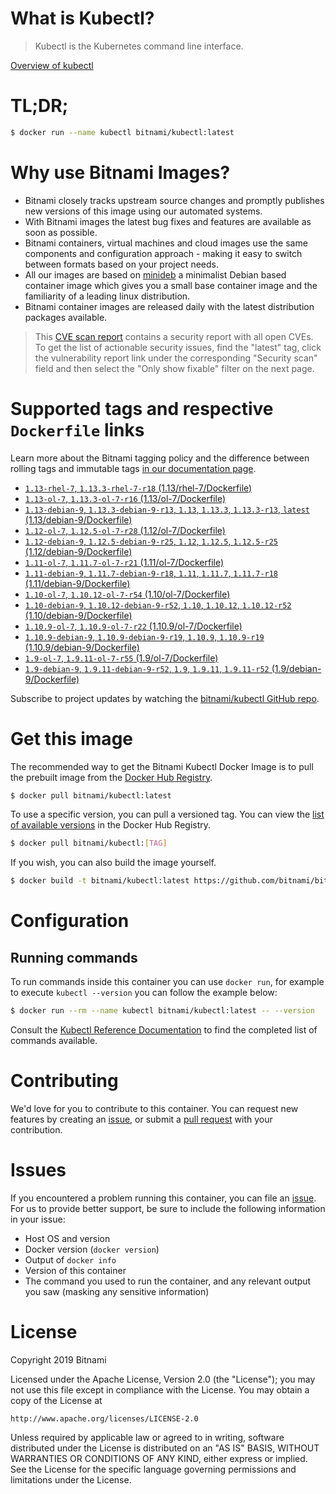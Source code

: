 
# What is Kubectl?

> Kubectl is the Kubernetes command line interface.

[Overview of kubectl](https://kubernetes.io/docs/reference/kubectl/overview/)

# TL;DR;

```bash
$ docker run --name kubectl bitnami/kubectl:latest
```

# Why use Bitnami Images?

* Bitnami closely tracks upstream source changes and promptly publishes new versions of this image using our automated systems.
* With Bitnami images the latest bug fixes and features are available as soon as possible.
* Bitnami containers, virtual machines and cloud images use the same components and configuration approach - making it easy to switch between formats based on your project needs.
* All our images are based on [minideb](https://github.com/bitnami/minideb) a minimalist Debian based container image which gives you a small base container image and the familiarity of a leading linux distribution.
* Bitnami container images are released daily with the latest distribution packages available.


> This [CVE scan report](https://quay.io/repository/bitnami/kubectl?tab=tags) contains a security report with all open CVEs. To get the list of actionable security issues, find the "latest" tag, click the vulnerability report link under the corresponding "Security scan" field and then select the "Only show fixable" filter on the next page.

# Supported tags and respective `Dockerfile` links

Learn more about the Bitnami tagging policy and the difference between rolling tags and immutable tags [in our documentation page](https://docs.bitnami.com/containers/how-to/understand-rolling-tags-containers/).


* [`1.13-rhel-7`, `1.13.3-rhel-7-r18` (1.13/rhel-7/Dockerfile)](https://github.com/bitnami/bitnami-docker-kubectl/blob/1.13.3-rhel-7-r18/1.13/rhel-7/Dockerfile)
* [`1.13-ol-7`, `1.13.3-ol-7-r16` (1.13/ol-7/Dockerfile)](https://github.com/bitnami/bitnami-docker-kubectl/blob/1.13.3-ol-7-r16/1.13/ol-7/Dockerfile)
* [`1.13-debian-9`, `1.13.3-debian-9-r13`, `1.13`, `1.13.3`, `1.13.3-r13`, `latest` (1.13/debian-9/Dockerfile)](https://github.com/bitnami/bitnami-docker-kubectl/blob/1.13.3-debian-9-r13/1.13/debian-9/Dockerfile)
* [`1.12-ol-7`, `1.12.5-ol-7-r28` (1.12/ol-7/Dockerfile)](https://github.com/bitnami/bitnami-docker-kubectl/blob/1.12.5-ol-7-r28/1.12/ol-7/Dockerfile)
* [`1.12-debian-9`, `1.12.5-debian-9-r25`, `1.12`, `1.12.5`, `1.12.5-r25` (1.12/debian-9/Dockerfile)](https://github.com/bitnami/bitnami-docker-kubectl/blob/1.12.5-debian-9-r25/1.12/debian-9/Dockerfile)
* [`1.11-ol-7`, `1.11.7-ol-7-r21` (1.11/ol-7/Dockerfile)](https://github.com/bitnami/bitnami-docker-kubectl/blob/1.11.7-ol-7-r21/1.11/ol-7/Dockerfile)
* [`1.11-debian-9`, `1.11.7-debian-9-r18`, `1.11`, `1.11.7`, `1.11.7-r18` (1.11/debian-9/Dockerfile)](https://github.com/bitnami/bitnami-docker-kubectl/blob/1.11.7-debian-9-r18/1.11/debian-9/Dockerfile)
* [`1.10-ol-7`, `1.10.12-ol-7-r54` (1.10/ol-7/Dockerfile)](https://github.com/bitnami/bitnami-docker-kubectl/blob/1.10.12-ol-7-r54/1.10/ol-7/Dockerfile)
* [`1.10-debian-9`, `1.10.12-debian-9-r52`, `1.10`, `1.10.12`, `1.10.12-r52` (1.10/debian-9/Dockerfile)](https://github.com/bitnami/bitnami-docker-kubectl/blob/1.10.12-debian-9-r52/1.10/debian-9/Dockerfile)
* [`1.10.9-ol-7`, `1.10.9-ol-7-r22` (1.10.9/ol-7/Dockerfile)](https://github.com/bitnami/bitnami-docker-kubectl/blob/1.10.9-ol-7-r22/1.10.9/ol-7/Dockerfile)
* [`1.10.9-debian-9`, `1.10.9-debian-9-r19`, `1.10.9`, `1.10.9-r19` (1.10.9/debian-9/Dockerfile)](https://github.com/bitnami/bitnami-docker-kubectl/blob/1.10.9-debian-9-r19/1.10.9/debian-9/Dockerfile)
* [`1.9-ol-7`, `1.9.11-ol-7-r55` (1.9/ol-7/Dockerfile)](https://github.com/bitnami/bitnami-docker-kubectl/blob/1.9.11-ol-7-r55/1.9/ol-7/Dockerfile)
* [`1.9-debian-9`, `1.9.11-debian-9-r52`, `1.9`, `1.9.11`, `1.9.11-r52` (1.9/debian-9/Dockerfile)](https://github.com/bitnami/bitnami-docker-kubectl/blob/1.9.11-debian-9-r52/1.9/debian-9/Dockerfile)

Subscribe to project updates by watching the [bitnami/kubectl GitHub repo](https://github.com/bitnami/bitnami-docker-kubectl).

# Get this image

The recommended way to get the Bitnami Kubectl Docker Image is to pull the prebuilt image from the [Docker Hub Registry](https://hub.docker.com/r/bitnami/kubectl).

```bash
$ docker pull bitnami/kubectl:latest
```

To use a specific version, you can pull a versioned tag. You can view the [list of available versions](https://hub.docker.com/r/bitnami/kubectl/tags/) in the Docker Hub Registry.

```bash
$ docker pull bitnami/kubectl:[TAG]
```

If you wish, you can also build the image yourself.

```bash
$ docker build -t bitnami/kubectl:latest https://github.com/bitnami/bitnami-docker-kubectl.git
```

# Configuration

## Running commands

To run commands inside this container you can use `docker run`, for example to execute `kubectl --version` you can follow the example below:

```bash
$ docker run --rm --name kubectl bitnami/kubectl:latest -- --version
```

Consult the [Kubectl Reference Documentation](https://kubernetes.io/docs/reference/generated/kubectl/kubectl-commands) to find the completed list of commands available.

# Contributing

We'd love for you to contribute to this container. You can request new features by creating an [issue](https://github.com/bitnami/bitnami-docker-kubectl/issues), or submit a [pull request](https://github.com/bitnami/bitnami-docker-kubectl/pulls) with your contribution.

# Issues

If you encountered a problem running this container, you can file an [issue](https://github.com/bitnami/bitnami-docker-kubectl/issues). For us to provide better support, be sure to include the following information in your issue:

- Host OS and version
- Docker version (`docker version`)
- Output of `docker info`
- Version of this container
- The command you used to run the container, and any relevant output you saw (masking any sensitive information)

# License

Copyright 2019 Bitnami

Licensed under the Apache License, Version 2.0 (the "License");
you may not use this file except in compliance with the License.
You may obtain a copy of the License at

    http://www.apache.org/licenses/LICENSE-2.0

Unless required by applicable law or agreed to in writing, software
distributed under the License is distributed on an "AS IS" BASIS,
WITHOUT WARRANTIES OR CONDITIONS OF ANY KIND, either express or implied.
See the License for the specific language governing permissions and
limitations under the License.
